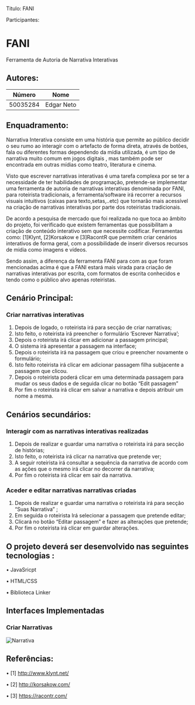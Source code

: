 Titulo: FANI

Participantes:

# FANI
Ferramenta de Autoria de Narrativa Interativas 

## Autores:

| Número | Nome |
|--------|------|
|  50035284  | Edgar Neto |


## Enquadramento:

 
Narrativa Interativa consiste em uma história que permite ao público decidir o seu rumo ao interagir com o artefacto de forma direta, através de botões, fala ou diferentes formas dependendo da mídia utilizada, é um tipo de narrativa muito comum em jogos digitais , mas também pode ser encontrada em outras mídias como teatro, literatura e cinema.

Visto que escrever narrativas interativas é uma tarefa complexa por se ter a necessidade de ter habilidades de programação, pretende-se  implementar uma ferramenta de autoria de narrativas interativas denominada por FANI, para roteirista tradicionais, a ferramenta/software irá recorrer a recursos visuais intuitivos (caixas para texto,setas,..etc) que tornarão mais acessível na criação de narrativas interativas por parte dos roteiristas tradicionais.

De acordo a pesquisa de mercado que foi realizada no que toca ao âmbito do projeto, foi verificado que existem ferramentas que possibilitam a criação de conteúdo interativo sem que necessite codificar. Ferramentas como: [1]Klynt, [2]Korsakow e [3]RacontR que permitem criar cenários interativos de forma geral, com a possibilidade de inserir diversos recursos de midia como imagens e vídeos.

Sendo assim, a diferença da ferramenta FANI para com as que foram mencionadas acima é que a FANI estará mais virada para criação de narrativas interativas por escrita, com formatos  de escrita conhecidos e tendo como o público alvo apenas roteiristas.
 



## Cenário Principal:

### Criar narrativas interativas

1. Depois de logado, o roteirista irá para secção de criar narrativas;
1. Isto feito, o roteirista irá preencher o formulário ‘Escrever Narrativa’;
1. Depois o roteirista irá clicar em adicionar a passagem principal;
1. O sistema irá apresentar a passagem na interface;
1. Depois o roteirista irá  na passagem que criou e preencher novamente o formulário;
1. Isto feito roteirista irá clicar em adicionar passagem filha subjacente a passagem que clicou.
1. Depois o  roteirista poderá  clicar em  uma determinada passagem para mudar os seus dados e de seguida clicar no botão “Edit passagem”
1. Por fim o roteirista irá clicar em salvar a narrativa e depois atribuir um nome a mesma. 

## Cenários secundários:

### Interagir com as narrativas interativas realizadas

1. Depois de realizar e guardar uma narrativa o roteirista irá para secção de histórias;
1. Isto feito, o roteirista irá clicar na narrativa que pretende ver;
1. A seguir roteirista irá consultar a sequência da narrativa de acordo com as ações que o mesmo irá clicar no decorrer da narrativa;
1. Por fim o roteirista irá clicar em sair da narrativa. 

### Aceder e editar  narrativas narrativas criadas

1. Depois de realizar e guardar uma narrativa o roteirista irá para secção  “Suas Narrativa” ;
1. Em seguida o roteirista Irá selecionar a passagem que pretende editar;
1. Clicará no botão “Editar passagem” e fazer as alterações que pretende;
1. Por fim o roteirista irá clicar em  guardar alterações.


## O projeto deverá ser desenvolvido nas  seguintes tecnologias :

•	JavaSricpt

•	HTML/CSS

•	Biblioteca Linker

## Interfaces Implementadas

### Criar Narrativas
![Narrativa](file:///Users/EdgarNeto/FANI/Mod.W.FANI/Interfaces%20FANI/Criar%20Narrativa.png)



## Referências:

•	[1] http://www.klynt.net/

•	[2] http://korsakow.com/

•	[3] https://racontr.com/



